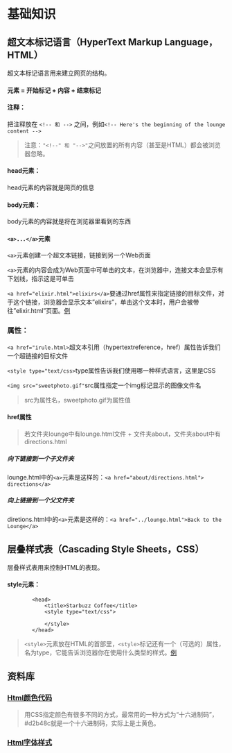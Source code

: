 # 基础知识
## 超文本标记语言（HyperText Markup Language，HTML）  
超文本标记语言用来建立网页的结构。  
#### 元素 = 开始标记 + 内容 + 结束标记  
#### 注释：
把注释放在 ``` <!-- 和 --> ``` 之间，例如``` <!-- Here's the beginning of the lounge content --> ```   
> 注意：```"<!--" 和 "-->"```之间放置的所有内容（甚至是HTML）都会被浏览器忽略。
#### head元素：
head元素的内容就是网页的信息
#### body元素：
body元素的内容就是将在浏览器里看到的东西
#### ```<a>...</a>```元素
```<a>```元素创建一个超文本链接，链接到另一个Web页面  

```<a>```元素的内容会成为Web页面中可单击的文本，在浏览器中，连接文本会显示有下划线，指示这是可单击  

```<a href="elixir.html">elixirs</a>```要通过href属性来指定链接的目标文件，对于这个链接，浏览器会显示文本”elixirs”，单击这个文本时，用户会被带往”elixir.html”页面。[例](./Sample/lounge.html)
### 属性：
```<a href="irule.html>```超文本引用（hypertextreference，href）属性告诉我们一个超链接的目标文件  

```<style type="text/css>```type属性告诉我们使用哪一种样式语言，这里是CSS  

```<img src="sweetphoto.gif"```src属性指定一个img标记显示的图像文件名  
> src为属性名，sweetphoto.gif为属性值
#### href属性
> 若文件夹lounge中有lounge.html文件 + 文件夹about，文件夹about中有directions.html
##### 向下链接到一个子文件夹
lounge.html中的```<a>```元素是这样的：```<a href="about/directions.html"> directions</a>```
##### 向上链接到一个父文件夹
diretions.html中的```<a>```元素是这样的：```<a href="../lounge.html">Back to the Lounge</a>```
## 层叠样式表（Cascading Style Sheets，CSS）  
层叠样式表用来控制HTML的表现。  
#### style元素：
```<html>
        <head>
            <title>Starbuzz Coffee</title>
            <style type="text/css">
            
            </style>
        </head>
```
> ```<style>```元素放在HTML的首部里，```<style>```标记还有一个（可选的）属性，名为type，它能告诉浏览器你在使用什么类型的样式。[例](./Sample/mission.html)
## 资料库
### [Html颜色代码](http://www.shouce.ren/api/html/html4/appendix-color.html) 
> 用CSS指定颜色有很多不同的方式，最常用的一种方式为“十六进制码”，#d2b48c就是一个十六进制码，实际上是土黄色。
### [Html字体样式](https://www.w3schools.com/cssref/css_websafe_fonts.asp)  

